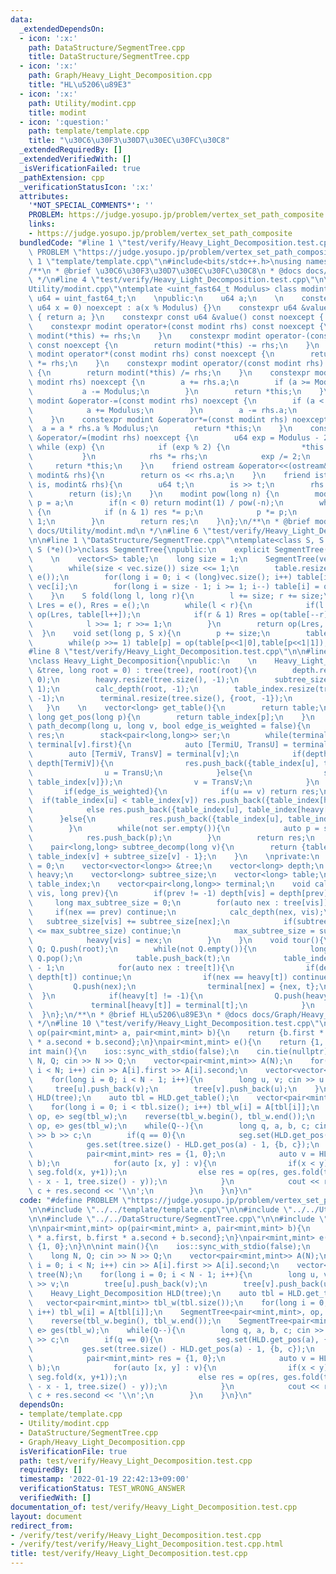 ```yaml
---
data:
  _extendedDependsOn:
  - icon: ':x:'
    path: DataStructure/SegmentTree.cpp
    title: DataStructure/SegmentTree.cpp
  - icon: ':x:'
    path: Graph/Heavy_Light_Decomposition.cpp
    title: "HL\u5206\u89E3"
  - icon: ':x:'
    path: Utility/modint.cpp
    title: modint
  - icon: ':question:'
    path: template/template.cpp
    title: "\u30C6\u30F3\u30D7\u30EC\u30FC\u30C8"
  _extendedRequiredBy: []
  _extendedVerifiedWith: []
  _isVerificationFailed: true
  _pathExtension: cpp
  _verificationStatusIcon: ':x:'
  attributes:
    '*NOT_SPECIAL_COMMENTS*': ''
    PROBLEM: https://judge.yosupo.jp/problem/vertex_set_path_composite
    links:
    - https://judge.yosupo.jp/problem/vertex_set_path_composite
  bundledCode: "#line 1 \"test/verify/Heavy_Light_Decomposition.test.cpp\"\n#define\
    \ PROBLEM \"https://judge.yosupo.jp/problem/vertex_set_path_composite\"\n\n#line\
    \ 1 \"template/template.cpp\"\n#include<bits/stdc++.h>\nusing namespace std;\n\
    /**\n * @brief \u30C6\u30F3\u30D7\u30EC\u30FC\u30C8\n * @docs docs/template/template.md\n\
    \ */\n#line 4 \"test/verify/Heavy_Light_Decomposition.test.cpp\"\n\n#line 1 \"\
    Utility/modint.cpp\"\ntemplate <uint_fast64_t Modulus> class modint {\n    using\
    \ u64 = uint_fast64_t;\n    \npublic:\n    u64 a;\n    \n    constexpr modint(const\
    \ u64 x = 0) noexcept : a(x % Modulus) {}\n    constexpr u64 &value() noexcept\
    \ { return a; }\n    constexpr const u64 &value() const noexcept { return a; }\n\
    \    constexpr modint operator+(const modint rhs) const noexcept {\n        return\
    \ modint(*this) += rhs;\n    }\n    constexpr modint operator-(const modint rhs)\
    \ const noexcept {\n        return modint(*this) -= rhs;\n    }\n    constexpr\
    \ modint operator*(const modint rhs) const noexcept {\n        return modint(*this)\
    \ *= rhs;\n    }\n    constexpr modint operator/(const modint rhs) const noexcept\
    \ {\n        return modint(*this) /= rhs;\n    }\n    constexpr modint &operator+=(const\
    \ modint rhs) noexcept {\n        a += rhs.a;\n        if (a >= Modulus) {\n \
    \           a -= Modulus;\n        }\n        return *this;\n    }\n    constexpr\
    \ modint &operator-=(const modint rhs) noexcept {\n        if (a < rhs.a) {\n\
    \            a += Modulus;\n        }\n        a -= rhs.a;\n        return *this;\n\
    \    }\n    constexpr modint &operator*=(const modint rhs) noexcept {\n      \
    \  a = a * rhs.a % Modulus;\n        return *this;\n    }\n    constexpr modint\
    \ &operator/=(modint rhs) noexcept {\n        u64 exp = Modulus - 2;\n       \
    \ while (exp) {\n            if (exp % 2) {\n                *this *= rhs;\n \
    \           }\n            rhs *= rhs;\n            exp /= 2;\n        }\n   \
    \     return *this;\n    }\n    friend ostream &operator<<(ostream& os, const\
    \ modint& rhs){\n        return os << rhs.a;\n    }\n    friend istream &operator>>(istream&\
    \ is, modint& rhs){\n        u64 t;\n        is >> t;\n        rhs = modint(t);\n\
    \        return (is);\n    }\n    modint pow(long n) {\n        modint res = 1,\
    \ p = a;\n        if(n < 0) return modint(1) / pow(-n);\n        while (n > 0)\
    \ {\n            if (n & 1) res *= p;\n            p *= p;\n            n >>=\
    \ 1;\n        }\n        return res;\n    }\n};\n/**\n * @brief modint\n * @docs\
    \ docs/Utility/modint.md\n */\n#line 6 \"test/verify/Heavy_Light_Decomposition.test.cpp\"\
    \n\n#line 1 \"DataStructure/SegmentTree.cpp\"\ntemplate<class S, S (*op)(S, S),\
    \ S (*e)()>\nclass SegmentTree{\npublic:\n    explicit SegmentTree() = default;\n\
    \    \n    vector<S> table;\n    long size = 1;\n    SegmentTree(vector<S> &vec){\n\
    \        while(size < vec.size()) size <<= 1;\n        table.resize(size << 1,\
    \ e());\n        for(long i = 0; i < (long)vec.size(); i++) table[i + size] =\
    \ vec[i];\n        for(long i = size - 1; i >= 1; i--) table[i] = op(table[i<<1|0],table[i<<1|1]);\n\
    \    }\n    S fold(long l, long r){\n        l += size; r += size;\n        S\
    \ Lres = e(), Rres = e();\n        while(l < r){\n            if(l & 1) Lres =\
    \ op(Lres, table[l++]);\n            if(r & 1) Rres = op(table[--r], Rres);\n\
    \            l >>= 1; r >>= 1;\n        }\n        return op(Lres, Rres);\n  \
    \  }\n    void set(long p, S x){\n        p += size;\n        table[p] = x;\n\
    \        while(p >>= 1) table[p] = op(table[p<<1|0],table[p<<1|1]);\n    }\n};\n\
    #line 8 \"test/verify/Heavy_Light_Decomposition.test.cpp\"\n\n#line 1 \"Graph/Heavy_Light_Decomposition.cpp\"\
    \nclass Heavy_Light_Decomposition{\npublic:\n    \n    Heavy_Light_Decomposition(vector<vector<long>>\
    \ &tree, long root = 0) : tree(tree), root(root){\n        depth.resize(tree.size(),\
    \ 0);\n        heavy.resize(tree.size(), -1);\n        subtree_size.resize(tree.size(),\
    \ 1);\n        calc_depth(root, -1);\n        table_index.resize(tree.size(),\
    \ -1);\n        terminal.resize(tree.size(), {root, -1});\n        tour();\n \
    \   }\n    \n    vector<long> get_table(){\n        return table;\n    }\n   \
    \ long get_pos(long p){\n        return table_index[p];\n    }\n    \n    vector<pair<long,long>>\
    \ path_decomp(long u, long v, bool edge_is_weighted = false){\n        vector<pair<long,long>>\
    \ res;\n        stack<pair<long,long>> ser;\n        while(terminal[u].first !=\
    \ terminal[v].first){\n            auto [TermiU, TransU] = terminal[u];\n    \
    \        auto [TermiV, TransV] = terminal[v];\n            if(depth[TermiU] >=\
    \ depth[TermiV]){\n                res.push_back({table_index[u], table_index[TermiU]});\n\
    \                u = TransU;\n            }else{\n                ser.push({table_index[TermiV],\
    \ table_index[v]});\n                v = TransV;\n            }\n        }\n \
    \       if(edge_is_weighted){\n            if(u == v) return res;\n          \
    \  if(table_index[u] < table_index[v]) res.push_back({table_index[heavy[u]], table_index[v]});\n\
    \            else res.push_back({table_index[u], table_index[heavy[v]]});\n  \
    \      }else{\n            res.push_back({table_index[u], table_index[v]});\n\
    \        }\n        while(not ser.empty()){\n            auto p = ser.top(); ser.pop();\n\
    \            res.push_back(p);\n        }\n        return res;\n    }\n    \n\
    \    pair<long,long> subtree_decomp(long v){\n        return {table_index[v],\
    \ table_index[v] + subtree_size[v] - 1};\n    }\n    \nprivate:\n    long root\
    \ = 0;\n    vector<vector<long>> &tree;\n    vector<long> depth;\n    vector<long>\
    \ heavy;\n    vector<long> subtree_size;\n    vector<long> table;\n    vector<long>\
    \ table_index;\n    vector<pair<long,long>> terminal;\n    void calc_depth(long\
    \ vis, long prev){\n        if(prev != -1) depth[vis] = depth[prev] + 1;\n   \
    \     long max_subtree_size = 0;\n        for(auto nex : tree[vis]){\n       \
    \     if(nex == prev) continue;\n            calc_depth(nex, vis);\n         \
    \   subtree_size[vis] += subtree_size[nex];\n            if(subtree_size[nex]\
    \ <= max_subtree_size) continue;\n            max_subtree_size = subtree_size[nex];\n\
    \            heavy[vis] = nex;\n        }\n    }\n    void tour(){\n        stack<long>\
    \ Q; Q.push(root);\n        while(not Q.empty()){\n            long t = Q.top();\
    \ Q.pop();\n            table.push_back(t);\n            table_index[t] = table.size()\
    \ - 1;\n            for(auto nex : tree[t]){\n                if(depth[nex] <\
    \ depth[t]) continue;\n                if(nex == heavy[t]) continue;\n       \
    \         Q.push(nex);\n                terminal[nex] = {nex, t};\n          \
    \  }\n            if(heavy[t] != -1){\n                Q.push(heavy[t]);\n   \
    \             terminal[heavy[t]] = terminal[t];\n            }\n        }\n  \
    \  }\n};\n/**\n * @brief HL\u5206\u89E3\n * @docs docs/Graph/Heavy_Light_Decomposition.md\n\
    \ */\n#line 10 \"test/verify/Heavy_Light_Decomposition.test.cpp\"\n\npair<mint,mint>\
    \ op(pair<mint,mint> a, pair<mint,mint> b){\n    return {b.first * a.first, b.first\
    \ * a.second + b.second};\n}\npair<mint,mint> e(){\n    return {1, 0};\n}\n\n\
    int main(){\n    ios::sync_with_stdio(false);\n    cin.tie(nullptr);\n    long\
    \ N, Q; cin >> N >> Q;\n    vector<pair<mint,mint>> A(N);\n    for(long i = 0;\
    \ i < N; i++) cin >> A[i].first >> A[i].second;\n    vector<vector<long>> tree(N);\n\
    \    for(long i = 0; i < N - 1; i++){\n        long u, v; cin >> u >> v;\n   \
    \     tree[u].push_back(v);\n        tree[v].push_back(u);\n    }\n    Heavy_Light_Decomposition\
    \ HLD(tree);\n    auto tbl = HLD.get_table();\n    vector<pair<mint,mint>> tbl_w(tbl.size());\n\
    \    for(long i = 0; i < tbl.size(); i++) tbl_w[i] = A[tbl[i]];\n    SegmentTree<pair<mint,mint>,\
    \ op, e> seg(tbl_w);\n    reverse(tbl_w.begin(), tbl_w.end());\n    SegmentTree<pair<mint,mint>,\
    \ op, e> ges(tbl_w);\n    while(Q--){\n        long q, a, b, c; cin >> q >> a\
    \ >> b >> c;\n        if(q == 0){\n            seg.set(HLD.get_pos(a), {b, c});\n\
    \            ges.set(tree.size() - HLD.get_pos(a) - 1, {b, c});\n        }else{\n\
    \            pair<mint,mint> res = {1, 0};\n            auto v = HLD.path_decomp(a,\
    \ b);\n            for(auto [x, y] : v){\n                if(x < y) res = op(res,\
    \ seg.fold(x, y+1));\n                else res = op(res, ges.fold(tree.size()\
    \ - x - 1, tree.size() - y));\n            }\n            cout << res.first *\
    \ c + res.second << '\\n';\n        }\n    }\n}\n"
  code: "#define PROBLEM \"https://judge.yosupo.jp/problem/vertex_set_path_composite\"\
    \n\n#include \"../../template/template.cpp\"\n\n#include \"../../Utility/modint.cpp\"\
    \n\n#include \"../../DataStructure/SegmentTree.cpp\"\n\n#include \"../../Graph/Heavy_Light_Decomposition.cpp\"\
    \n\npair<mint,mint> op(pair<mint,mint> a, pair<mint,mint> b){\n    return {b.first\
    \ * a.first, b.first * a.second + b.second};\n}\npair<mint,mint> e(){\n    return\
    \ {1, 0};\n}\n\nint main(){\n    ios::sync_with_stdio(false);\n    cin.tie(nullptr);\n\
    \    long N, Q; cin >> N >> Q;\n    vector<pair<mint,mint>> A(N);\n    for(long\
    \ i = 0; i < N; i++) cin >> A[i].first >> A[i].second;\n    vector<vector<long>>\
    \ tree(N);\n    for(long i = 0; i < N - 1; i++){\n        long u, v; cin >> u\
    \ >> v;\n        tree[u].push_back(v);\n        tree[v].push_back(u);\n    }\n\
    \    Heavy_Light_Decomposition HLD(tree);\n    auto tbl = HLD.get_table();\n \
    \   vector<pair<mint,mint>> tbl_w(tbl.size());\n    for(long i = 0; i < tbl.size();\
    \ i++) tbl_w[i] = A[tbl[i]];\n    SegmentTree<pair<mint,mint>, op, e> seg(tbl_w);\n\
    \    reverse(tbl_w.begin(), tbl_w.end());\n    SegmentTree<pair<mint,mint>, op,\
    \ e> ges(tbl_w);\n    while(Q--){\n        long q, a, b, c; cin >> q >> a >> b\
    \ >> c;\n        if(q == 0){\n            seg.set(HLD.get_pos(a), {b, c});\n \
    \           ges.set(tree.size() - HLD.get_pos(a) - 1, {b, c});\n        }else{\n\
    \            pair<mint,mint> res = {1, 0};\n            auto v = HLD.path_decomp(a,\
    \ b);\n            for(auto [x, y] : v){\n                if(x < y) res = op(res,\
    \ seg.fold(x, y+1));\n                else res = op(res, ges.fold(tree.size()\
    \ - x - 1, tree.size() - y));\n            }\n            cout << res.first *\
    \ c + res.second << '\\n';\n        }\n    }\n}\n"
  dependsOn:
  - template/template.cpp
  - Utility/modint.cpp
  - DataStructure/SegmentTree.cpp
  - Graph/Heavy_Light_Decomposition.cpp
  isVerificationFile: true
  path: test/verify/Heavy_Light_Decomposition.test.cpp
  requiredBy: []
  timestamp: '2022-01-19 22:42:13+09:00'
  verificationStatus: TEST_WRONG_ANSWER
  verifiedWith: []
documentation_of: test/verify/Heavy_Light_Decomposition.test.cpp
layout: document
redirect_from:
- /verify/test/verify/Heavy_Light_Decomposition.test.cpp
- /verify/test/verify/Heavy_Light_Decomposition.test.cpp.html
title: test/verify/Heavy_Light_Decomposition.test.cpp
---
```

